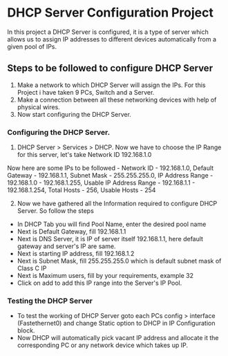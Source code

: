 # DHCP Server Configuration Project
In this project a DHCP Server is configured, it is a type of server which allows us to assign IP addresses to different devices automatically from a given pool of IPs.

## Steps to be followed to configure DHCP Server
1. Make a network to which DHCP Server will assign the IPs. For this Project i have taken 9 PCs, Switch and a Server.
2. Make a connection between all these networking devices with help of physical wires.
3. Now start configuring the DHCP Server.

### Configuring the DHCP Server.
1. DHCP Server > Services > DHCP. Now we have to choose the IP Range for this server, let's take Network ID 192.168.1.0

Now here are some IPs to be followed - 
Network ID - 192.168.1.0,
Default Gateway - 192.168.1.1,
Subnet Mask - 255.255.255.0,
IP Address Range - 192.168.1.0 - 192.168.1.255,
Usable IP Address Range - 192.168.1.1 - 192.168.1.254,
Total Hosts - 256,
Usable Hosts - 254

2. Now we have gathered all the Information required to configure DHCP Server. So follow the steps
- In DHCP Tab you will find Pool Name, enter the desired pool name
- Next is Default Gateway, fill 192.168.1.1
- Next is DNS Server, it is IP of server itself 192.168.1.1, here default gateway and server's IP are same.
- Next is starting IP address, fill 192.168.1.2
- Next is Subnet Mask, fill 255.255.255.0 which is default subnet mask of Class C IP
- Next is Maximum users, fill by your requirements, example 32
- Click on add to add this IP range into the Server's IP Pool.

### Testing the DHCP Server 
- To test the working of DHCP Server goto each PCs config > interface (Fastethernet0) and change Static option to DHCP in IP Configuration block.
- Now DHCP will automatically pick vacant IP address and allocate it the corresponding PC or any network device which takes up IP.



